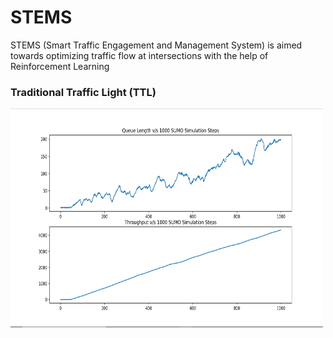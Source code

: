 # STEMS
STEMS (Smart Traffic Engagement and Management System) is aimed towards optimizing traffic flow at intersections with the help of Reinforcement Learning

### Traditional Traffic Light (TTL)
<img src="TTL_Performance.png" alt="TTL Performance" width="500" height="350"/>
